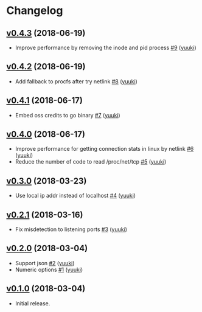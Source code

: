 # Changelog

## [v0.4.3](https://github.com/yuuki/lstf/compare/v0.4.2...v0.4.3) (2018-06-19)

* Improve performance by removing the inode and pid process [#9](https://github.com/yuuki/lstf/pull/9) ([yuuki](https://github.com/yuuki))

## [v0.4.2](https://github.com/yuuki/lstf/compare/v0.4.1...v0.4.2) (2018-06-19)

* Add fallback to procfs after try netlink [#8](https://github.com/yuuki/lstf/pull/8) ([yuuki](https://github.com/yuuki))

## [v0.4.1](https://github.com/yuuki/lstf/compare/v0.4.0...v0.4.1) (2018-06-17)

* Embed oss credits to go binary [#7](https://github.com/yuuki/lstf/pull/7) ([yuuki](https://github.com/yuuki))

## [v0.4.0](https://github.com/yuuki/lstf/compare/v0.3.0...v0.4.0) (2018-06-17)

* Improve performance for getting connection stats in linux by netlink [#6](https://github.com/yuuki/lstf/pull/6) ([yuuki](https://github.com/yuuki))
* Reduce the number of code to read /proc/net/tcp [#5](https://github.com/yuuki/lstf/pull/5) ([yuuki](https://github.com/yuuki))

## [v0.3.0](https://github.com/yuuki/lstf/compare/v0.2.1...v0.3.0) (2018-03-23)

* Use local ip addr instead of localhost [#4](https://github.com/yuuki/lstf/pull/4) ([yuuki](https://github.com/yuuki))

## [v0.2.1](https://github.com/yuuki/lstf/compare/v0.2.0...v0.2.1) (2018-03-16)

* Fix misdetection to listening ports [#3](https://github.com/yuuki/lstf/pull/3) ([yuuki](https://github.com/yuuki))

## [v0.2.0](https://github.com/yuuki/lstf/compare/v0.1.0...v0.2.0) (2018-03-04)

* Support json [#2](https://github.com/yuuki/lstf/pull/2) ([yuuki](https://github.com/yuuki))
* Numeric options [#1](https://github.com/yuuki/lstf/pull/1) ([yuuki](https://github.com/yuuki))

## [v0.1.0](https://github.com/yuuki/lstf/compare/...v0.1.0) (2018-03-04)

- Initial release.
